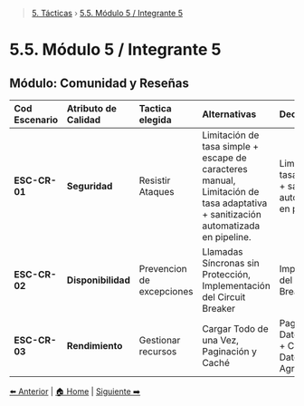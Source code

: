 > [5. Tácticas](../5.md) › [5.5. Módulo 5 / Integrante 5](5.5.md)

# 5.5. Módulo 5 / Integrante 5

## Módulo: Comunidad y Reseñas

| **Cod Escenario** | **Atributo de Calidad** | **Tactica elegida** | **Alternativas** | **Decision** | 
| :--- | :--- | :--- | :--- | :--- | 
| **ESC-CR-01** | **Seguridad** | Resistir Ataques | Limitación de tasa simple + escape de caracteres manual, Limitación de tasa adaptativa + sanitización automatizada en pipeline. | Limitación de tasa adaptativa + sanitización automatizada en pipeline. | 
| **ESC-CR-02** | **Disponibilidad** | Prevencion de excepciones | Llamadas Síncronas sin Protección, Implementación del Circuit Breaker | Implementación del Circuit Breaker | 
| **ESC-CR-03** | **Rendimiento** | Gestionar recursos | Cargar Todo de una Vez, Paginación y Caché  | Paginación de Datos en la API + Caching de Datos Agregados. | 


[⬅️ Anterior](../5.4/5.4.md) | [🏠 Home](../../README.md) | [Siguiente ➡️](../5.6/5.6.md)
